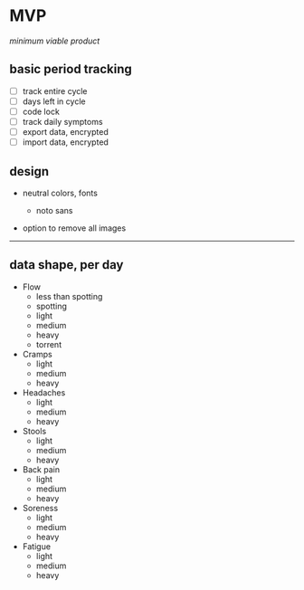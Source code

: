# MVP
_minimum viable product_

## basic period tracking

- [ ] track entire cycle
- [ ] days left in cycle
- [ ] code lock
- [ ] track daily symptoms
- [ ] export data, encrypted
- [ ] import data, encrypted

## design

- neutral colors, fonts
  - noto sans

- option to remove all images
---


## data shape, per day

* Flow
  * less than spotting
  * spotting
  * light 
  * medium
  * heavy
  * torrent
* Cramps 
  * light
  * medium
  * heavy
* Headaches
  * light
  * medium
  * heavy
* Stools
  * light
  * medium
  * heavy
* Back pain
  * light
  * medium
  * heavy
* Soreness
  * light
  * medium
  * heavy
* Fatigue
  * light
  * medium
  * heavy